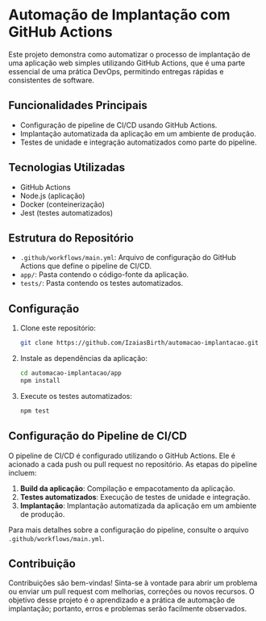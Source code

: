 # Automação de Implantação com GitHub Actions

Este projeto demonstra como automatizar o processo de implantação de uma aplicação web simples utilizando GitHub Actions, que é uma parte essencial de uma prática DevOps, permitindo entregas rápidas e consistentes de software.

## Funcionalidades Principais

- Configuração de pipeline de CI/CD usando GitHub Actions.
- Implantação automatizada da aplicação em um ambiente de produção.
- Testes de unidade e integração automatizados como parte do pipeline.

## Tecnologias Utilizadas

- GitHub Actions
- Node.js (aplicação)
- Docker (conteinerização)
- Jest (testes automatizados)

## Estrutura do Repositório

- `.github/workflows/main.yml`: Arquivo de configuração do GitHub Actions que define o pipeline de CI/CD.
- `app/`: Pasta contendo o código-fonte da aplicação.
- `tests/`: Pasta contendo os testes automatizados.

## Configuração

1. Clone este repositório:

    ```bash
    git clone https://github.com/IzaiasBirth/automacao-implantacao.git
    ```

2. Instale as dependências da aplicação:

    ```bash
    cd automacao-implantacao/app
    npm install
    ```

3. Execute os testes automatizados:

    ```bash
    npm test
    ```

## Configuração do Pipeline de CI/CD

O pipeline de CI/CD é configurado utilizando o GitHub Actions. Ele é acionado a cada push ou pull request no repositório. As etapas do pipeline incluem:

1. **Build da aplicação**: Compilação e empacotamento da aplicação.
2. **Testes automatizados**: Execução de testes de unidade e integração.
3. **Implantação**: Implantação automatizada da aplicação em um ambiente de produção.

Para mais detalhes sobre a configuração do pipeline, consulte o arquivo `.github/workflows/main.yml`.

## Contribuição

Contribuições são bem-vindas! Sinta-se à vontade para abrir um problema ou enviar um pull request com melhorias, correções ou novos recursos. O objetivo desse projeto é o aprendizado e a prática de automação de implantação; portanto, erros e problemas serão facilmente observados.

